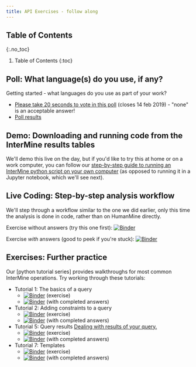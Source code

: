 ```yaml
---
title: API Exercises - follow along
---
```


## Table of Contents 
{:.no_toc}

1. Table of Contents
{:toc}

## Poll: What language(s) do you use, if any? 

Getting started - what languages do you use as part of your work? 
- [Please take 20 seconds to vote in this poll](http://www.polljunkie.com/poll/bqbbio/what-languages-do-you-use-in-your-work) (closes 14 feb 2019) - "none" is an acceptable answer! 
- [Poll results](http://www.polljunkie.com/poll/iwsyox/what-languages-do-you-use-in-your-work/view)

## Demo: Downloading and running code from the InterMine results tables

We'll demo this live on the day, but if you'd like to try this at home or on a work computer, you can follow our [step-by-step guide to running an InterMine python script on your own computer](running-a-python-script-locally) (as opposed to running it in a Jupyter notebook, which we'll see next).

## Live Coding:  Step-by-step analysis workflow

We'll step through a workflow similar to the one we did earlier, only this time the analysis is done in code, rather than on HumanMine directly.

Exercise without answers (try this one first): 
[![Binder](https://mybinder.org/badge_logo.svg)](https://mybinder.org/v2/gh/intermine/intermine-ws-python-docs/master?filepath=Workshop_Pax6Workflow.ipynb)

Exercise *with* answers (good to peek if you're stuck): 
[![Binder](https://mybinder.org/badge_logo.svg)](https://mybinder.org/v2/gh/intermine/intermine-ws-python-docs/master?filepath=unsolved-exercises%2FWorkshop_Pax6Workflow.ipynb)

## Exercises: Further practice

Our [python tutorial series] provides walkthroughs for most common InterMine operations. Try working through these tutorials:

- Tutorial 1:  The basics of a query
    - [![Binder](https://mybinder.org/badge_logo.svg)](https://mybinder.org/v2/gh/intermine/intermine-ws-python-docs/master?filepath=unsolved-exercises%2F01-tutorial.ipynb) (exercise)
    - [![Binder](https://mybinder.org/badge_logo.svg)](https://mybinder.org/v2/gh/intermine/intermine-ws-python-docs/master?filepath=01-tutorial.ipynb) (with completed answers)
- Tutorial 2:  Adding constraints to a query
    - [![Binder](https://mybinder.org/badge_logo.svg)](https://mybinder.org/v2/gh/intermine/intermine-ws-python-docs/master?filepath=unsolved-exercises%2F02-tutorial.ipynb)  (exercise)
    - [![Binder](https://mybinder.org/badge_logo.svg)](https://mybinder.org/v2/gh/intermine/intermine-ws-python-docs/master?filepath=02-tutorial.ipynb) (with completed answers)
- Tutorial 5:  Query results
[Dealing with results of your query.](05-tutorial.ipynb)
    - [![Binder](https://mybinder.org/badge_logo.svg)](https://mybinder.org/v2/gh/intermine/intermine-ws-python-docs/master?filepath=unsolved-exercises%2F05-tutorial.ipynb) (exercise)
    - [![Binder](https://mybinder.org/badge_logo.svg)](https://mybinder.org/v2/gh/intermine/intermine-ws-python-docs/master?filepath=05-tutorial.ipynb) (with completed answers)
- Tutorial 7:  Templates
    - [![Binder](https://mybinder.org/badge_logo.svg)](https://mybinder.org/v2/gh/intermine/intermine-ws-python-docs/master?filepath=unsolved-exercises%2F07-tutorial.ipynb) (exercise)
    - [![Binder](https://mybinder.org/badge_logo.svg)](https://mybinder.org/v2/gh/intermine/intermine-ws-python-docs/master?filepath=07-tutorial.ipynb) (with completed answers)

